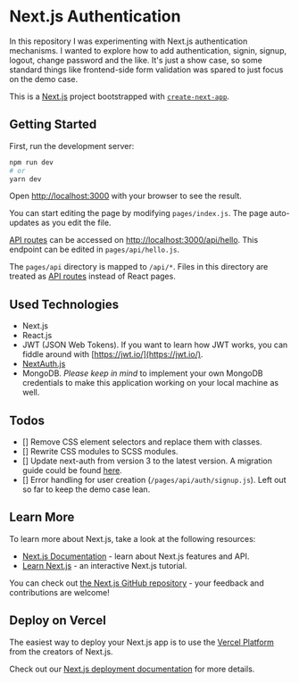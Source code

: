 # Next.js Authentication

In this repository I was experimenting with Next.js authentication mechanisms. I wanted to explore how to add authentication, signin, signup, logout, change password and the like. It's just a show case, so some standard things like frontend-side form validation was spared to just focus on the demo case.

This is a [Next.js](https://nextjs.org/) project bootstrapped with [`create-next-app`](https://github.com/vercel/next.js/tree/canary/packages/create-next-app).

## Getting Started

First, run the development server:

```bash
npm run dev
# or
yarn dev
```

Open [http://localhost:3000](http://localhost:3000) with your browser to see the result.

You can start editing the page by modifying `pages/index.js`. The page auto-updates as you edit the file.

[API routes](https://nextjs.org/docs/api-routes/introduction) can be accessed on [http://localhost:3000/api/hello](http://localhost:3000/api/hello). This endpoint can be edited in `pages/api/hello.js`.

The `pages/api` directory is mapped to `/api/*`. Files in this directory are treated as [API routes](https://nextjs.org/docs/api-routes/introduction) instead of React pages.

## Used Technologies

-   Next.js
-   React.js
-   JWT (JSON Web Tokens). If you want to learn how JWT works, you can fiddle around with [https://jwt.io/](https://jwt.io/).
-   [NextAuth.js](https://next-auth.js.org/)
-   MongoDB. _Please keep in mind_ to implement your own MongoDB credentials to make this application working on your local machine as well.

## Todos

-   [] Remove CSS element selectors and replace them with classes.
-   [] Rewrite CSS modules to SCSS modules.
-   [] Update next-auth from version 3 to the latest version. A migration guide could be found [here](https://next-auth.js.org/getting-started/upgrade-v4).
-   [] Error handling for user creation (`/pages/api/auth/signup.js`). Left out so far to keep the demo case lean.

## Learn More

To learn more about Next.js, take a look at the following resources:

-   [Next.js Documentation](https://nextjs.org/docs) - learn about Next.js features and API.
-   [Learn Next.js](https://nextjs.org/learn) - an interactive Next.js tutorial.

You can check out [the Next.js GitHub repository](https://github.com/vercel/next.js/) - your feedback and contributions are welcome!

## Deploy on Vercel

The easiest way to deploy your Next.js app is to use the [Vercel Platform](https://vercel.com/new?utm_medium=default-template&filter=next.js&utm_source=create-next-app&utm_campaign=create-next-app-readme) from the creators of Next.js.

Check out our [Next.js deployment documentation](https://nextjs.org/docs/deployment) for more details.
